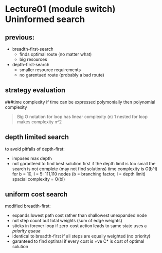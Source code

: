Lecture01 (module switch) Uninformed search
===========================================

previous:
---------
* breadth-first-search
	- finds optimal route (no matter what)
	- big resources
* depth-first-search
	- smaller resource requirements
	- no garentued route (probably a bad route)

strategy evaluation
-------------------
###time complexity
if time can be expressed polymonially then polynomial complexity
> Big O notation
for loop has linear complexity (n)
1 nested for loop makes complexity n^2

depth limited search
--------------------
to avoid pitfalls of depth-first:
* imposes max depth
* not garanteed to find best solution first
if the depth limit is too small the search is not complete (may not find solutions)
time complexity is O(b^l)
for b = 10, l = 5: 111,110 nodes
(b = branching factor, l = depth limit)
spacial complexity = O(bl)

uniform cost search
-------------------
modified breadth-first:
* expands lowest path cost rather than shallowest unexpanded node
* not step count but total weights (sum of edge weights)
* sticks in forever loop if zero-cost action leads to same state
uses a *priority queue*
* identical to breadth-first if all steps are equally weighted (no priority)
* garanteed to find optimal if every cost is +ve
C* is cost of optimal solution


